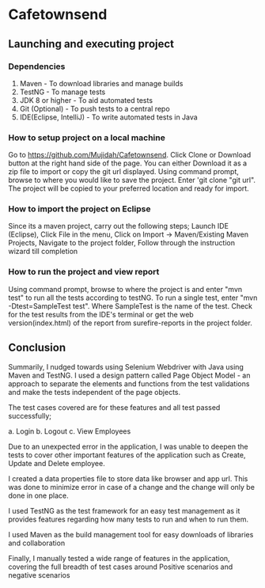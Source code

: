 # Cafetownsend

## Launching and executing project
### Dependencies
1. Maven - To download libraries and manage builds
2. TestNG - To manage tests
3. JDK 8 or higher - To aid automated tests
4. Git (Optional) - To push tests to a central repo
5. IDE(Eclipse, IntelliJ) - To write automated tests in Java

### How to setup project on a local machine
Go to https://github.com/Mujidah/Cafetownsend.
Click Clone or Download button at the right hand side of the page.
You can either Download it as a zip file to import or copy the git url displayed.
Using command prompt, browse to where you would like to save the project.
Enter 'git clone "git url".
The project will be copied to your preferred location and ready for import.

### How to import the project on Eclipse
Since its a maven project, carry out the following steps;
Launch IDE (Eclipse),
Click File in the menu,
Click on Import -> Maven/Existing Maven Projects,
Navigate to the project folder,
Follow through the instruction wizard till completion

### How to run the project and view report
Using command prompt, browse to where the project is and enter "mvn test" to run all the tests according to testNG. 
To run a single test, enter "mvn -Dtest=SampleTest test". Where SampleTest is the name of the test.
Check for the test results from the IDE's terminal or get the web version(index.html) of the report from surefire-reports in the project folder.

## Conclusion
Summarily, I nudged towards using Selenium Webdriver with Java using Maven and TestNG. I used a design pattern called Page Object Model - an approach to separate the elements and functions from the test validations and make the tests independent of the page objects.

The test cases covered are for these features and all test passed successfully;

a.	Login 
b.	Logout
c.	View Employees

Due to an unexpected error in the application, I was unable to deepen the tests to cover other important features of the application such as Create, Update and Delete employee. 

I created a data properties file to store data like browser and app url. This was done to minimize error in case of a change and the change will only be done in one place. 

I used TestNG as the test framework for an easy test management as it provides features regarding how many tests to run and when to run them.

I used Maven as the build management tool for easy downloads of libraries and collaboration

Finally, I manually tested a wide range of features in the application, covering the full breadth of test cases around Positive scenarios and negative scenarios


